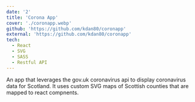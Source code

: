 ```yaml
---
date: '2'
title: 'Corona App'
cover: './coronapp.webp'
github: 'https://github.com/kdan80/coronapp'
external: 'https://github.com/kdan80/coronapp'
tech:
  - React
  - SVG
  - SASS
  - Restful API
---
```


An app that leverages the gov.uk coronavirus api to display coronavirus data for Scotland. It uses custom SVG maps of Scottish counties that are mapped to react compnents.

